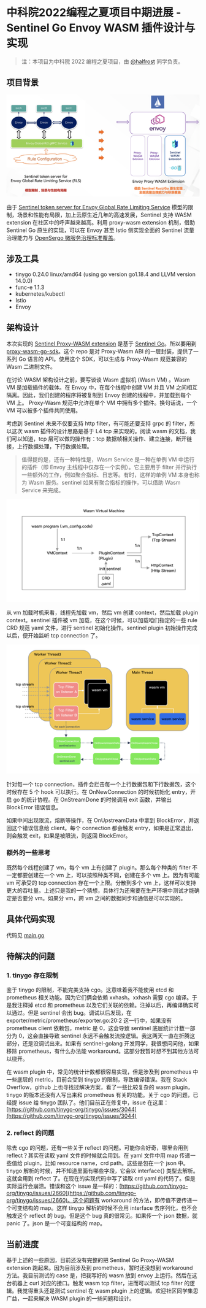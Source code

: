 # 中科院2022编程之夏项目中期进展 - Sentinel Go Envoy WASM 插件设计与实现

> 注：本项目为中科院 2022 编程之夏项目，由 [@halfrost](https://github.com/halfrost) 同学负责。

## 项目背景

![](./img/sentinel-wasm-plugin-bg.png)

由于 [Sentinel token server for Envoy Global Rate Limiting Service](https://github.com/alibaba/Sentinel/tree/master/sentinel-cluster/sentinel-cluster-server-envoy-rls) 模型的限制，场景和性能有局限，加上云原生近几年的高速发展，Sentinel 支持 WASM extension 在社区中的呼声越来越高。利用 proxy-wasm extension 机制，借助 Sentinel Go 原生的实现，可以在 Envoy 甚至 Istio 侧实现全面的 Sentinel 流量治理能力与 [OpenSergo 微服务治理标准覆盖](https://opensergo.io/zh-cn)。

## 涉及工具

- tinygo 0.24.0 linux/amd64 (using go version go1.18.4 and LLVM version 14.0.0)
- func-e 1.1.3
- kubernetes/kubectl
- Istio
- Envoy

## 架构设计

本次实现的 [Sentinel Proxy-WASM extension](https://github.com/sentinel-group/sentinel-go-proxy-wasm-extension) 是基于 [Sentinel Go](https://github.com/alibaba/sentinel-golang)。所以要用到 [proxy-wasm-go-sdk](https://github.com/tetratelabs/proxy-wasm-go-sdk)。这个 repo 是对 Proxy-Wasm ABI 的一层封装，提供了一系列 Go 语言的 API。使用这个 SDK，可以生成与 Proxy-Wasm 规范兼容的 Wasm 二进制文件。

在讨论 WASM 架构设计之前，要写谈谈 Wasm 虚拟机 (Wasm VM) 。Wasm VM 是加载插件的载体。在 Envoy 中，在每个线程中创建 VM 并且 VM 之间相互隔离。因此，我们创建的程序将被复制到 Envoy 创建的线程中，并加载到每个 VM 上。 Proxy-Wasm 规范中允许在单个 VM 中拥有多个插件。换句话说，一个 VM 可以被多个插件共同使用。

考虑到 Sentinel 未来不仅要支持 http filter，有可能还要支持 grpc 的 filter，所以这次 wasm 插件的设计思路是基于 L4 tcp 来实现的。阅读 wasm 的文档，我们可以知道，tcp 层可以做的操作有：tcp 数据帧相关操作、建立连接，断开链接，上行数据处理，下行数据处理。

> 值得提的是，还有一种特性是，Wasm Service 是一种在单例 VM 中运行的插件（即 Envoy 主线程中仅存在一个实例）。它主要用于 filter 并行执行一些额外的工作，例如聚合指标、日志等。有时，这样的单例 VM 本身也称为 Wasm 服务。sentinel 如果有聚合指标的操作，可以借助 Wasm Service 来完成。

![](./img/wasm_vm.png)

从 vm 加载时机来看，线程先加载 vm，然后 vm 创建 context，然后加载 plugin context。sentinel 插件被 vm 加载，在这个时候，可以加载咱们指定的一些 rule CRD 规范 yaml 文件，进行 sentinel 初始化操作。sentinel plugin 初始操作完成以后，便开始监听 tcp connection 了。

![](./img/sentinel-wasm-plugin-workflow.png)

针对每一个 tcp connection，插件会拦击每一个上行数据包和下行数据包，这个时候存在 5 个 hook 可以执行。在 OnNewConnection 的时候初始化 entry，开启 go 的统计协程。在 OnStreamDone 的时候调用 exit 函数，并输出 BlockError 错误信息。

如果中间出现限流，熔断等操作，在 OnUpstreamData 中拿到 BlockError，并返回这个错误信息给 client。每个 connection 都会触发 entry，如果是正常退出，则会触发 exit，如果是被限流，则返回 BlockError。

### 额外的一些思考

既然每个线程创建了 vm，每个 vm 上有创建了 plugin。那么每个种类的 filter 不一定都要创建在一个 vm 上，可以按照种类不同，创建在多个 vm 上。因为有可能 vm 可承受的 tcp connection 存在一个上限。分散到多个 vm 上，这样可以支持更大的吞吐量。上述只是我的一个猜想，具体行为还需要在生产环境中测试才能确定是否要分 vm。如果分 vm，跨 vm 之间的数据同步和通信是可以实现的。

## 具体代码实现

代码见 [main.go](https://github.com/halfrost/sentinel-go-envoy-proxy-wasm/blob/sentinel-go/main.go)

## 待解决的问题

### 1. tinygo 存在限制

鉴于 tinygo 的限制，不能完美支持 cgo。这意味着我不能使用 etcd 和 prometheus 相关功能。因为它们俩会依赖 xxhash。xxhash 需要 cgo 编译。于是我注释掉 etcd 和 prometheus 以及它们关联的依赖。注掉以后，再编译确实可以通过。但是 sentinel 会出 bug。调试以后发现，在 exporter/metric/prometheus/exporter.go:20:2 这一行中，如果没有 prometheus client 依赖包，metric 是 0，这会导致 sentinel 底层统计计数一部分为 0，这会直接导致 sentinel 永远不会触发流控逻辑。我这两天一直在折腾这部分，还是没调试出来。如果有 sentinel-golang 开发同学，我很想问问他，如果移除 prometheus，有什么办法能 workaround。这部分我暂时想不到其他方法可以绕开。

在 wasm plugin 中，常见的统计计数都很容易实现，但是涉及到 prometheus 中一些底层的 metric，目前会受到 tinygo 的限制，导致编译错误。我在 Stack Overflow，github 上也寻找过解决方案，看了一些比较复杂的 wasm plugin，tinygo 的版本还没有人写出来和 prometheus 有关的功能。关于 cgo 的问题，已经提 issue 给 tinygo 团队了。他们目前正在修复中，issue 在这里：[https://github.com/tinygo-org/tinygo/issues/3044](https://github.com/tinygo-org/tinygo/issues/3044)

### 2. reflect 的问题

除去 cgo 的问题，还有一些关于 reflect 的问题。可能你会好奇，哪里会用到 reflect？其实在读取 yaml 文件的时候就会用到。在 yaml 文件中用 map 传递一些值给 plugin，比如 resource name，crd path。这些是包在一个 json 中。tinygo 解析的时候，并不知道里面有哪些字段，它会以 interface{} 类型去解析。这就会用到 reflect 了。在现在的实现代码中写了读取 crd yaml 的代码了。但是实际运行会崩溃。错误和这个 issue 是一样的：[https://github.com/tinygo-org/tinygo/issues/2660](https://github.com/tinygo-org/tinygo/issues/2660)。这个问题有 workaround 的方法，即传值不要传递一个可变结构的 map。这样 tinygo 解析的时候不会用 interface 去序列化，也不会触发这个 reflect 的 bug。但是这个 bug 真的很常见。如果传一个 json 数据，就 panic 了。json 是一个可变结构的 map。

## 当前进度

基于上述的一些原因，目前还没有完整的把 Sentinel Go Proxy-WASM extension 跑起来。因为目前涉及到 prometheus，暂时还没想到 workaround 方法。我目前测试的 case 是，把我写好的 wasm 放到 envoy 上运行。然后在这台机器上 curl 对应的接口。触发 wasm tcp filter，进而可以测试 tcp filter 的逻辑。我觉得重头还是测试 sentinel 在 wasm plugin 上的逻辑。欢迎社区同学集思广益，一起来解决 WASM plugin 的一些问题和设计。

